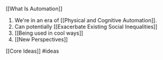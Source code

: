 [[What Is Automation]]

1. We're in an era of [[Physical and Cognitive Automation]].
2. Can potentially [[Exacerbate Existing Social Inequalities]]
3. [[Being used in cool ways]]
4. [[New Perspectives]]
	




[[Core Ideas]]
#ideas 
